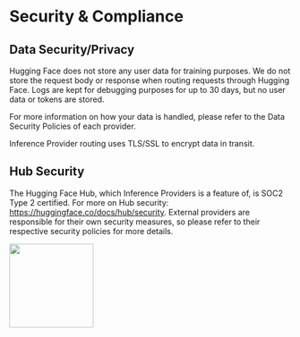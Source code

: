 # Security & Compliance

## Data Security/Privacy

Hugging Face does not store any user data for training purposes. We do not store the request body or response when routing requests through Hugging Face. Logs are kept for debugging purposes for up to 30 days, but no user data or tokens are stored.

For more information on how your data is handled, please refer to the Data Security Policies of each provider.

Inference Provider routing uses TLS/SSL to encrypt data in transit.

## Hub Security

The Hugging Face Hub, which Inference Providers is a feature of, is SOC2 Type 2 certified. For more on Hub security: https://huggingface.co/docs/hub/security. External providers are responsible for their own security measures, so please refer to their respective security policies for more details.

<img width="150" src="https://huggingface.co/datasets/huggingface/documentation-images/resolve/main/hub/security-soc-1.jpg">
